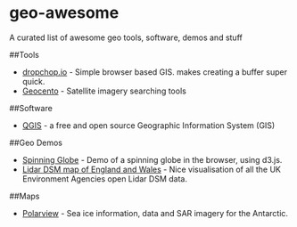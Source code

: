 # geo-awesome
A curated list of awesome geo tools, software, demos and stuff


##Tools

* [dropchop.io](http://dropchop.io) - Simple browser based GIS. makes creating a buffer super quick.
* [Geocento](http://geocento.com/) - Satellite imagery searching tools

##Software

* [QGIS](http://qgis.org) - a free and open source Geographic Information System (GIS)

##Geo Demos 

* [Spinning Globe](https://www.jasondavies.com/maps/rotate/) - Demo of a spinning globe in the browser, using d3.js.
* [Lidar DSM map of England and Wales](https://houseprices.io/lab/lidar/map) - Nice visualisation of all the UK Environment Agencies open Lidar DSM data. 

##Maps

* [Polarview](http://www.polarview.aq/antarctic) - Sea ice information, data and SAR imagery for the Antarctic. 


